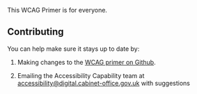 This WCAG Primer is for everyone.

## Contributing

You can help make sure it stays up to date by:

1. Making changes to the [WCAG primer on Github](https://github.com/alphagov/wcag-primer).

2. Emailing the Accessibility Capability team at <accessibility@digital.cabinet-office.gov.uk> with suggestions
